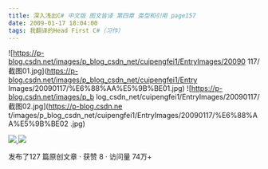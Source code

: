 ```yaml
---
title: 深入浅出C# 中文版 图文皆译 第四章 类型和引用 page157
date: 2009-01-17 18:04:00
tags: 我翻译的Head First C#（习作）
---
```

![https://p-blog.csdn.net/images/p_blog_csdn_net/cuipengfei1/EntryImages/20090
117/截图01.jpg](https://p-blog.csdn.net/images/p_blog_csdn_net/cuipengfei1/Entry
Images/20090117/%E6%88%AA%E5%9B%BE01.jpg) ![https://p-blog.csdn.net/images/p_b
log_csdn_net/cuipengfei1/EntryImages/20090117/截图02.jpg](https://p-blog.csdn.ne
t/images/p_blog_csdn_net/cuipengfei1/EntryImages/20090117/%E6%88%AA%E5%9B%BE02
.jpg)



[ ![](https://profile.csdnimg.cn/5/2/5/3_cuipengfei1)
![](https://g.csdnimg.cn/static/user-reg-year/1x/11.png)
](https://blog.csdn.net/cuipengfei1)



发布了127 篇原创文章  ·  获赞 8  ·  访问量 74万+

